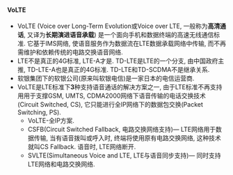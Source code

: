 #### VoLTE

- VoLTE (Voice over Long-Term Evolution或Voice over LTE, 一般称为**高清通话**, 又译为**长期演进语音承载**) 是一个面向手机和数据终端的高速无线通信标准. 它基于IMS网络, 使语音服务作为数据流在LTE数据承载网络中传输, 而不再需维护和依赖传统的电路交换语音网络. 
- LTE不是真正的4G标准, LTE-A才是.  TD-LTE是LTE的一个分支, 由中国政府主推, TD-LTE-A也是真正的4G标准.  TD-LTE和TD-SCDMA不是继承关系. 
- 软银集团下的软银公司(原来叫软银电信)是一家日本的电信运营商. 
- VoLTE是LTE标准下**3**种支持语音通话的解决方案之一,  由于LTE标准不再支持用用于支撑GSM, UMTS, CDMA2000网络下语音传输的电话交换技术(Circuit Switched, CS), 它只能进行全IP网络下的数据包交换(Packet Switching, PS).  
  - VoLTE-全IP方案.
  - CSFB(Circuit Switched Fallback, 电路交换网络支持)— LTE网络用于数据传输, 当有语音拨叫或呼入时, 终端将使用原有电路交换网络, 这种技术就叫CS Fallback.  语音时, LTE网络断开. 
  - SVLTE(Simultaneous Voice and LTE, LTE与语音同步支持)— 同时支持LTE网络和电路交换网络. 